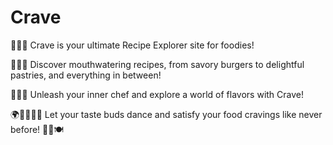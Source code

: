 # Crave
🍔🍕🥗 Crave is your ultimate Recipe Explorer site for foodies! 

🍳🍩🍱 Discover mouthwatering recipes, from savory burgers to delightful pastries, and everything in between! 

🌮🍜🍨 Unleash your inner chef and explore a world of flavors with Crave! 

🌍👩‍🍳👨‍🍳 Let your taste buds dance and satisfy your food cravings like never before! 🤤🔎🍽️

